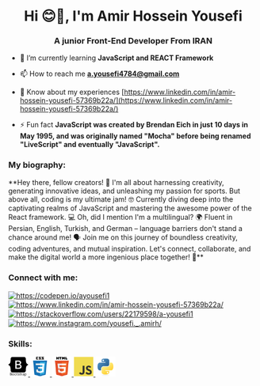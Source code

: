 <h1 align="center">Hi 😊👋, I'm Amir Hossein Yousefi</h1>
<h3 align="center">A junior Front-End Developer From IRAN</h3>

- 🌱 I’m currently learning **JavaScript and REACT Framework**

- 📫 How to reach me **a.yousefi4784@gmail.com**

- 📄 Know about my experiences [https://www.linkedin.com/in/amir-hossein-yousefi-57369b22a/](https://www.linkedin.com/in/amir-hossein-yousefi-57369b22a/)

- ⚡ Fun fact **JavaScript was created by Brendan Eich in just 10 days in May 1995, and was originally named "Mocha" before being renamed "LiveScript" and eventually "JavaScript".**

<h3 align="left">My biography:</h3>
<p align="left">
  **Hey there, fellow creators! 👋 I'm all about harnessing creativity, generating innovative ideas, and unleashing my passion for sports. But above all, coding is my ultimate jam! 🤓 Currently diving deep into the captivating realms of JavaScript and mastering the awesome power of the React framework. 💻
Oh, did I mention I'm a multilingual? 🌍 Fluent in Persian, English, Turkish, and German – language barriers don't stand a chance around me! 🗣️
Join me on this journey of boundless creativity, coding adventures, and mutual inspiration. Let's connect, collaborate, and make the digital world a more ingenious place together! 🌟**
</p>
<h3 align="left">Connect with me:</h3>
<p align="left">
<a href="https://codepen.io/https://codepen.io/ayousefi1" target="blank"><img align="center" src="https://raw.githubusercontent.com/rahuldkjain/github-profile-readme-generator/master/src/images/icons/Social/codepen.svg" alt="https://codepen.io/ayousefi1" height="30" width="40" /></a>
<a href="https://linkedin.com/in/https://www.linkedin.com/in/amir-hossein-yousefi-57369b22a/" target="blank"><img align="center" src="https://raw.githubusercontent.com/rahuldkjain/github-profile-readme-generator/master/src/images/icons/Social/linked-in-alt.svg" alt="https://www.linkedin.com/in/amir-hossein-yousefi-57369b22a/" height="30" width="40" /></a>
<a href="https://stackoverflow.com/users/https://stackoverflow.com/users/22179598/a-yousefi1" target="blank"><img align="center" src="https://raw.githubusercontent.com/rahuldkjain/github-profile-readme-generator/master/src/images/icons/Social/stack-overflow.svg" alt="https://stackoverflow.com/users/22179598/a-yousefi1" height="30" width="40" /></a>
<a href="https://instagram.com/https://www.instagram.com/yousefi._.amirh/" target="blank"><img align="center" src="https://raw.githubusercontent.com/rahuldkjain/github-profile-readme-generator/master/src/images/icons/Social/instagram.svg" alt="https://www.instagram.com/yousefi._.amirh/" height="30" width="40" /></a>
</p>

<h3 align="left">Skills: </h3>
<p align="left"> <a href="https://getbootstrap.com" target="_blank" rel="noreferrer"> <img src="https://raw.githubusercontent.com/devicons/devicon/master/icons/bootstrap/bootstrap-plain-wordmark.svg" alt="bootstrap" width="40" height="40"/> </a> <a href="https://www.w3schools.com/css/" target="_blank" rel="noreferrer"> <img src="https://raw.githubusercontent.com/devicons/devicon/master/icons/css3/css3-original-wordmark.svg" alt="css3" width="40" height="40"/> </a> <a href="https://www.w3.org/html/" target="_blank" rel="noreferrer"> <img src="https://raw.githubusercontent.com/devicons/devicon/master/icons/html5/html5-original-wordmark.svg" alt="html5" width="40" height="40"/> </a> <a href="https://developer.mozilla.org/en-US/docs/Web/JavaScript" target="_blank" rel="noreferrer"> <img src="https://raw.githubusercontent.com/devicons/devicon/master/icons/javascript/javascript-original.svg" alt="javascript" width="40" height="40"/> </a> <a href="https://www.python.org" target="_blank" rel="noreferrer"> <img src="https://raw.githubusercontent.com/devicons/devicon/master/icons/python/python-original.svg" alt="python" width="40" height="40"/> </a> </p>
